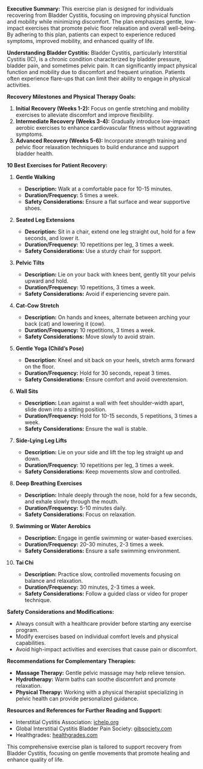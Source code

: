 **Executive Summary:**
This exercise plan is designed for individuals recovering from Bladder Cystitis, focusing on improving physical function and mobility while minimizing discomfort. The plan emphasizes gentle, low-impact exercises that promote pelvic floor relaxation and overall well-being. By adhering to this plan, patients can expect to experience reduced symptoms, improved mobility, and enhanced quality of life.

**Understanding Bladder Cystitis:**
Bladder Cystitis, particularly Interstitial Cystitis (IC), is a chronic condition characterized by bladder pressure, bladder pain, and sometimes pelvic pain. It can significantly impact physical function and mobility due to discomfort and frequent urination. Patients often experience flare-ups that can limit their ability to engage in physical activities. 

**Recovery Milestones and Physical Therapy Goals:**
1. **Initial Recovery (Weeks 1-2):** Focus on gentle stretching and mobility exercises to alleviate discomfort and improve flexibility.
2. **Intermediate Recovery (Weeks 3-4):** Gradually introduce low-impact aerobic exercises to enhance cardiovascular fitness without aggravating symptoms.
3. **Advanced Recovery (Weeks 5-6):** Incorporate strength training and pelvic floor relaxation techniques to build endurance and support bladder health.

**10 Best Exercises for Patient Recovery:**

1. **Gentle Walking**
   - **Description:** Walk at a comfortable pace for 10-15 minutes.
   - **Duration/Frequency:** 5 times a week.
   - **Safety Considerations:** Ensure a flat surface and wear supportive shoes.

2. **Seated Leg Extensions**
   - **Description:** Sit in a chair, extend one leg straight out, hold for a few seconds, and lower it.
   - **Duration/Frequency:** 10 repetitions per leg, 3 times a week.
   - **Safety Considerations:** Use a sturdy chair for support.

3. **Pelvic Tilts**
   - **Description:** Lie on your back with knees bent, gently tilt your pelvis upward and hold.
   - **Duration/Frequency:** 10 repetitions, 3 times a week.
   - **Safety Considerations:** Avoid if experiencing severe pain.

4. **Cat-Cow Stretch**
   - **Description:** On hands and knees, alternate between arching your back (cat) and lowering it (cow).
   - **Duration/Frequency:** 10 repetitions, 3 times a week.
   - **Safety Considerations:** Move slowly to avoid strain.

5. **Gentle Yoga (Child’s Pose)**
   - **Description:** Kneel and sit back on your heels, stretch arms forward on the floor.
   - **Duration/Frequency:** Hold for 30 seconds, repeat 3 times.
   - **Safety Considerations:** Ensure comfort and avoid overextension.

6. **Wall Sits**
   - **Description:** Lean against a wall with feet shoulder-width apart, slide down into a sitting position.
   - **Duration/Frequency:** Hold for 10-15 seconds, 5 repetitions, 3 times a week.
   - **Safety Considerations:** Ensure the wall is stable.

7. **Side-Lying Leg Lifts**
   - **Description:** Lie on your side and lift the top leg straight up and down.
   - **Duration/Frequency:** 10 repetitions per leg, 3 times a week.
   - **Safety Considerations:** Keep movements slow and controlled.

8. **Deep Breathing Exercises**
   - **Description:** Inhale deeply through the nose, hold for a few seconds, and exhale slowly through the mouth.
   - **Duration/Frequency:** 5-10 minutes daily.
   - **Safety Considerations:** Focus on relaxation.

9. **Swimming or Water Aerobics**
   - **Description:** Engage in gentle swimming or water-based exercises.
   - **Duration/Frequency:** 20-30 minutes, 2-3 times a week.
   - **Safety Considerations:** Ensure a safe swimming environment.

10. **Tai Chi**
    - **Description:** Practice slow, controlled movements focusing on balance and relaxation.
    - **Duration/Frequency:** 30 minutes, 2-3 times a week.
    - **Safety Considerations:** Follow a guided class or video for proper technique.

**Safety Considerations and Modifications:**
- Always consult with a healthcare provider before starting any exercise program.
- Modify exercises based on individual comfort levels and physical capabilities.
- Avoid high-impact activities and exercises that cause pain or discomfort.

**Recommendations for Complementary Therapies:**
- **Massage Therapy:** Gentle pelvic massage may help relieve tension.
- **Hydrotherapy:** Warm baths can soothe discomfort and promote relaxation.
- **Physical Therapy:** Working with a physical therapist specializing in pelvic health can provide personalized guidance.

**Resources and References for Further Reading and Support:**
- Interstitial Cystitis Association: [ichelp.org](https://www.ichelp.org)
- Global Interstitial Cystitis Bladder Pain Society: [gibsociety.com](https://gibsociety.com)
- Healthgrades: [healthgrades.com](https://resources.healthgrades.com/right-care/kidneys-and-the-urinary-system/how-to-exercise-with-interstitial-cystitis)

This comprehensive exercise plan is tailored to support recovery from Bladder Cystitis, focusing on gentle movements that promote healing and enhance quality of life.